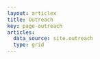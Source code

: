 ```yaml
---
layout: articlex
title: Outreach
key: page-outreach
articles:
  data_source: site.outreach
  type: grid
---
```



